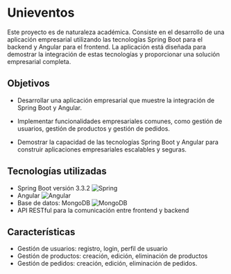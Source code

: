 # Unieventos

Este proyecto es de naturaleza académica. Consiste en el desarrollo de una aplicación empresarial utilizando las tecnologías Spring Boot para el backend y Angular para el frontend. La aplicación está diseñada para demostrar la integración de estas tecnologías y proporcionar una solución empresarial completa.
## Objetivos
* Desarrollar una aplicación empresarial que muestre la integración de Spring Boot y Angular.
* Implementar funcionalidades empresariales comunes, como gestión de usuarios, gestión de productos y gestión de pedidos.

* Demostrar la capacidad de las tecnologías Spring Boot y Angular para construir aplicaciones empresariales escalables y seguras.
## Tecnologías utilizadas
* Spring Boot versión 3.3.2 ![Spring](https://img.shields.io/badge/spring-%236DB33F.svg?style=for-the-badge&logo=spring&logoColor=white)
* Angular ![Angular](https://img.shields.io/badge/angular-%23DD0031.svg?style=for-the-badge&logo=angular&logoColor=white)
* Base de datos: MongoDB ![MongoDB](https://img.shields.io/badge/MongoDB-%234ea94b.svg?style=for-the-badge&logo=mongodb&logoColor=white)
* API RESTful para la comunicación entre frontend y backend
## Características
* Gestión de usuarios: registro, login, perfil de usuario
* Gestión de productos: creación, edición, eliminación de productos
* Gestión de pedidos: creación, edición, eliminación de pedidos.
